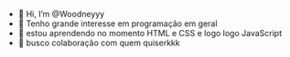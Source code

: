 - 👋 Hi, I’m @Woodneyyy
- 👀 Tenho grande interesse em programação em geral
- 🌱 estou aprendendo no momento HTML e CSS e logo logo JavaScript
- 💞️ busco colaboração com quem quiserkkk

<!---
Woodneyyy/Woodneyyy is a ✨ special ✨ repository because its `README.md` (this file) appears on your GitHub profile.
You can click the Preview link to take a look at your changes.
--->
